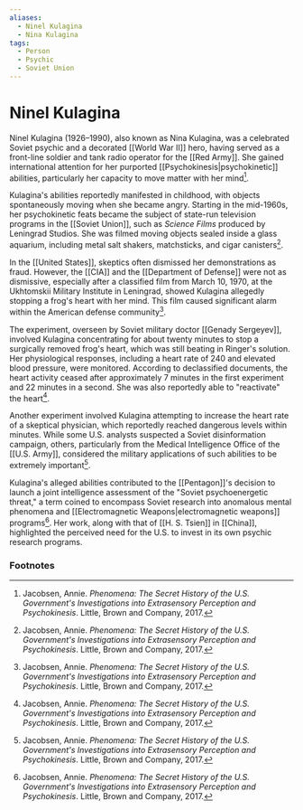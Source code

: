 ```yaml
---
aliases:
  - Ninel Kulagina
  - Nina Kulagina
tags:
  - Person
  - Psychic
  - Soviet Union
---
```

# Ninel Kulagina

Ninel Kulagina (1926–1990), also known as Nina Kulagina, was a celebrated Soviet psychic and a decorated [[World War II]] hero, having served as a front-line soldier and tank radio operator for the [[Red Army]]. She gained international attention for her purported [[Psychokinesis|psychokinetic]] abilities, particularly her capacity to move matter with her mind[^1].

Kulagina's abilities reportedly manifested in childhood, with objects spontaneously moving when she became angry. Starting in the mid-1960s, her psychokinetic feats became the subject of state-run television programs in the [[Soviet Union]], such as *Science Films* produced by Leningrad Studios. She was filmed moving objects sealed inside a glass aquarium, including metal salt shakers, matchsticks, and cigar canisters[^1].

In the [[United States]], skeptics often dismissed her demonstrations as fraud. However, the [[CIA]] and the [[Department of Defense]] were not as dismissive, especially after a classified film from March 10, 1970, at the Ukhtomskii Military Institute in Leningrad, showed Kulagina allegedly stopping a frog's heart with her mind. This film caused significant alarm within the American defense community[^1].

The experiment, overseen by Soviet military doctor [[Genady Sergeyev]], involved Kulagina concentrating for about twenty minutes to stop a surgically removed frog's heart, which was still beating in Ringer's solution. Her physiological responses, including a heart rate of 240 and elevated blood pressure, were monitored. According to declassified documents, the heart activity ceased after approximately 7 minutes in the first experiment and 22 minutes in a second. She was also reportedly able to "reactivate" the heart[^1].

Another experiment involved Kulagina attempting to increase the heart rate of a skeptical physician, which reportedly reached dangerous levels within minutes. While some U.S. analysts suspected a Soviet disinformation campaign, others, particularly from the Medical Intelligence Office of the [[U.S. Army]], considered the military applications of such abilities to be extremely important[^1].

Kulagina's alleged abilities contributed to the [[Pentagon]]'s decision to launch a joint intelligence assessment of the "Soviet psychoenergetic threat," a term coined to encompass Soviet research into anomalous mental phenomena and [[Electromagnetic Weapons|electromagnetic weapons]] programs[^1]. Her work, along with that of [[H. S. Tsien]] in [[China]], highlighted the perceived need for the U.S. to invest in its own psychic research programs.

### Footnotes
[^1]: Jacobsen, Annie. *Phenomena: The Secret History of the U.S. Government's Investigations into Extrasensory Perception and Psychokinesis*. Little, Brown and Company, 2017.